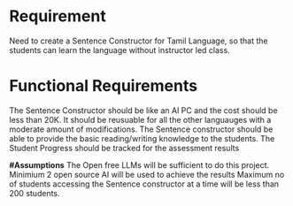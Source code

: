 # Requirement 
Need to create a Sentence Constructor for Tamil Language, so that the students can learn the language without instructor led class.

# Functional Requirements
The Sentence Constructor should be like an AI PC and the cost should be less than 20K. It should be reusuable for all the other languauges with a moderate amount of modifications.
The Sentence constructor should be able to provide the basic reading/writing knowledge to the students.
The Student Progress should be tracked for the assessment results

**#Assumptions**
The Open free LLMs will be sufficient to do this project.
Minimium 2 open source AI will be used to achieve the results
Maximum no of students accessing the Sentence constructor at a time will be  less than 200 students.




